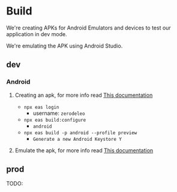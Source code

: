# Build

We're creating APKs for Android Emulators and devices to test our application in dev mode.

We're emulating the APK using Android Studio.

## dev

### Android

1. Creating an apk, for more info read [This documentation](https://docs.expo.dev/build-reference/apk/)

   - `npx eas login`
     - username: `zerodeleo`
   - `npx eas build:configure`
     - `android`
   - `npx eas build -p android --profile preview`
     - `Generate a new Android Keystore Y`

2. Emulate the apk, for more info read [This documentation](https://docs.expo.dev/workflow/android-studio-emulator/)

## prod

TODO:

